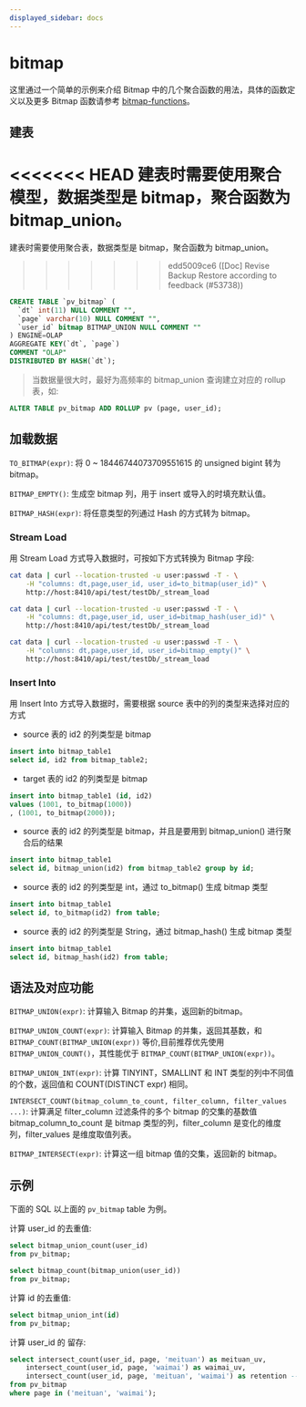 ```yaml
---
displayed_sidebar: docs
---
```


# bitmap

这里通过一个简单的示例来介绍 Bitmap 中的几个聚合函数的用法，具体的函数定义以及更多 Bitmap 函数请参考 [bitmap-functions](../bitmap-functions/bitmap_and.md)。

## 建表

<<<<<<< HEAD
建表时需要使用聚合模型，数据类型是 bitmap，聚合函数为 bitmap_union。
=======
建表时需要使用聚合表，数据类型是 bitmap，聚合函数为 bitmap_union。
>>>>>>> edd5009ce6 ([Doc] Revise Backup Restore according to feedback (#53738))

```SQL
CREATE TABLE `pv_bitmap` (
  `dt` int(11) NULL COMMENT "",
  `page` varchar(10) NULL COMMENT "",
  `user_id` bitmap BITMAP_UNION NULL COMMENT ""
) ENGINE=OLAP
AGGREGATE KEY(`dt`, `page`)
COMMENT "OLAP"
DISTRIBUTED BY HASH(`dt`);
```

>当数据量很大时，最好为高频率的 bitmap_union 查询建立对应的 rollup 表，如:

```SQL
ALTER TABLE pv_bitmap ADD ROLLUP pv (page, user_id);
```

## 加载数据

`TO_BITMAP(expr)`: 将 0 ~ 18446744073709551615 的 unsigned bigint 转为 bitmap。

`BITMAP_EMPTY()`: 生成空 bitmap 列，用于 insert 或导入的时填充默认值。

`BITMAP_HASH(expr)`: 将任意类型的列通过 Hash 的方式转为 bitmap。

### Stream Load

用 Stream Load 方式导入数据时，可按如下方式转换为 Bitmap 字段:

``` bash
cat data | curl --location-trusted -u user:passwd -T - \
    -H "columns: dt,page,user_id, user_id=to_bitmap(user_id)" \
    http://host:8410/api/test/testDb/_stream_load
```

``` bash
cat data | curl --location-trusted -u user:passwd -T - \
    -H "columns: dt,page,user_id, user_id=bitmap_hash(user_id)" \
    http://host:8410/api/test/testDb/_stream_load
```

``` bash
cat data | curl --location-trusted -u user:passwd -T - \
    -H "columns: dt,page,user_id, user_id=bitmap_empty()" \
    http://host:8410/api/test/testDb/_stream_load
```

### Insert Into

用 Insert Into 方式导入数据时，需要根据 source 表中的列的类型来选择对应的方式

* source 表的 id2 的列类型是 bitmap

```SQL
insert into bitmap_table1
select id, id2 from bitmap_table2;
```

* target 表的 id2 的列类型是 bitmap

```SQL
insert into bitmap_table1 (id, id2)
values (1001, to_bitmap(1000))
, (1001, to_bitmap(2000));
```

* source 表的 id2 的列类型是 bitmap，并且是要用到 bitmap_union() 进行聚合后的结果

```SQL
insert into bitmap_table1
select id, bitmap_union(id2) from bitmap_table2 group by id;
```

* source 表的 id2 的列类型是 int，通过 to_bitmap() 生成 bitmap 类型

```SQL
insert into bitmap_table1
select id, to_bitmap(id2) from table;
```

* source 表的 id2 的列类型是 String，通过 bitmap_hash() 生成 bitmap 类型

```SQL
insert into bitmap_table1
select id, bitmap_hash(id2) from table;
```

## 语法及对应功能

`BITMAP_UNION(expr)`: 计算输入 Bitmap 的并集，返回新的bitmap。

`BITMAP_UNION_COUNT(expr)`: 计算输入 Bitmap 的并集，返回其基数，和 `BITMAP_COUNT(BITMAP_UNION(expr))` 等价,目前推荐优先使用 `BITMAP_UNION_COUNT()`，其性能优于 `BITMAP_COUNT(BITMAP_UNION(expr))`。

`BITMAP_UNION_INT(expr)`: 计算 TINYINT，SMALLINT 和 INT 类型的列中不同值的个数，返回值和
COUNT(DISTINCT expr) 相同。

`INTERSECT_COUNT(bitmap_column_to_count, filter_column, filter_values ...)`: 计算满足
filter_column 过滤条件的多个 bitmap 的交集的基数值
bitmap_column_to_count 是 bitmap 类型的列，filter_column 是变化的维度列，filter_values 是维度取值列表。

`BITMAP_INTERSECT(expr)`: 计算这一组 bitmap 值的交集，返回新的 bitmap。

## 示例

下面的 SQL 以上面的 `pv_bitmap` table 为例。

计算 user_id 的去重值:

```SQL
select bitmap_union_count(user_id)
from pv_bitmap;

select bitmap_count(bitmap_union(user_id))
from pv_bitmap;
```

计算 id 的去重值:

```SQL
select bitmap_union_int(id)
from pv_bitmap;
```

计算 user_id 的 留存:

```SQL
select intersect_count(user_id, page, 'meituan') as meituan_uv,
    intersect_count(user_id, page, 'waimai') as waimai_uv,
    intersect_count(user_id, page, 'meituan', 'waimai') as retention -- 在 'meituan' 和 'waimai' 两个页面都出现的用户数
from pv_bitmap
where page in ('meituan', 'waimai');
```

